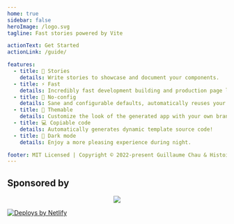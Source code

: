 ```yaml
---
home: true
sidebar: false
heroImage: /logo.svg
tagline: Fast stories powered by Vite

actionText: Get Started
actionLink: /guide/

features:
  - title: 📖 Stories
    details: Write stories to showcase and document your components.
  - title: ⚡ Fast
    details: Incredibly fast development building and production page loading!
  - title: 🔧️ No-config
    details: Sane and configurable defaults, automatically reuses your Vite config!
  - title: 🎨 Themable
    details: Customize the look of the generated app with your own branding.
  - title: 💻️ Copiable code
    details: Automatically generates dynamic template source code!
  - title: 🌙 Dark mode
    details: Enjoy a more pleasing experience during night.

footer: MIT Licensed | Copyright © 2022-present Guillaume Chau & Histoire Contributors
---
```


<DemoPreview class="htw-mb-12" />

<MeetTeam class="htw-mb-24" />

<h2 class="htw-text-center htw-text-3xl">
  Sponsored by
</h2>

<p align="center">
  <a href="https://guillaume-chau.info/sponsors/" target="_blank">
    <img src='https://akryum.netlify.app/sponsors.svg'/>
  </a>
</p>

<div class="htw-flex htw-justify-center htw-mb-12">
  <SponsorButton/>
</div>

<div class="htw-text-center htw-my-4">
  <a href="https://www.netlify.com">
    <img src="https://www.netlify.com/img/global/badges/netlify-color-accent.svg" alt="Deploys by Netlify" />
  </a>
</div>
